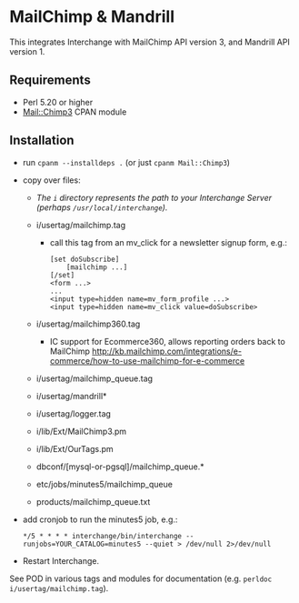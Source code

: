 # MailChimp & Mandrill

This integrates Interchange with MailChimp API version 3, and Mandrill
API version 1.

## Requirements

- Perl 5.20 or higher
- [Mail::Chimp3](http://p3rl.org/Mail::Chimp3) CPAN module

## Installation

* run `cpanm --installdeps .` (or just `cpanm Mail::Chimp3`)

* copy over files:

    - _The `i` directory represents the path to your Interchange Server
      (perhaps `/usr/local/interchange`)._

    - i/usertag/mailchimp.tag

        * call this tag from an mv_click for a newsletter signup form, e.g.:

            ```
            [set doSubscribe]
                [mailchimp ...]
            [/set]
            <form ...>
            ...
            <input type=hidden name=mv_form_profile ...>
            <input type=hidden name=mv_click value=doSubscribe>
            ```

    - i/usertag/mailchimp360.tag

        * IC support for Ecommerce360, allows reporting orders back to
          MailChimp
          http://kb.mailchimp.com/integrations/e-commerce/how-to-use-mailchimp-for-e-commerce


    - i/usertag/mailchimp_queue.tag

    - i/usertag/mandrill*

    - i/usertag/logger.tag

    - i/lib/Ext/MailChimp3.pm

    - i/lib/Ext/OurTags.pm

    - dbconf/[mysql-or-pgsql]/mailchimp_queue.*

    - etc/jobs/minutes5/mailchimp_queue

    - products/mailchimp_queue.txt


* add cronjob to run the minutes5 job, e.g.:

    ```
    */5 * * * * interchange/bin/interchange --runjobs=YOUR_CATALOG=minutes5 --quiet > /dev/null 2>/dev/null
    ```

* Restart Interchange.



See POD in various tags and modules for documentation (e.g. `perldoc
i/usertag/mailchimp.tag`).
